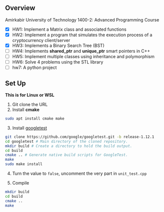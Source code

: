 ## Overview
Amirkabir University of Technology 1400-2: Advanced Programming Course

- [x] HW1: Implement a Matrix class and associated functions
- [x] HW2: Implement a program that simulates the execution process of a cryptocurrency client/server
- [x] HW3: Implements a Binary Search Tree (BST)
- [ ] HW4: Implements **shared_ptr** and **unique_ptr** smart pointers in C++
- [ ] HW5: Implement multiple classes using inheritance and polymorphism
- [ ] HW6: Solve 4 problems using the STL library
- [ ] hw7: A python project

## Set Up

**This is for Linux or WSL**

1. Git clone the URL
2. Install **cmake**

```bash
sudo apt install cmake make 
```

3. Install [googletest](https://github.com/google/googletest/blob/main/googletest/README.md)

```bash
git clone https://github.com/google/googletest.git -b release-1.12.1
cd googletest # Main directory of the cloned repository.
mkdir build # Create a directory to hold the build output.
cd build
cmake .. # Generate native build scripts for GoogleTest.
make
sudo make install
```

4. Turn the value to `false`, uncomment the very part in `unit_test.cpp`

5. Compile

```bash
mkdir build
cd build
cmake ..
make
```









